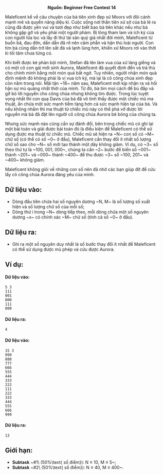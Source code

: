 **<center>Nguồn: Beginner Free Contest 14</center>**

Maleficent kể về câu chuyện của bà tiên xinh đẹp xứ Moors với đôi cánh mạnh mẽ và quyền năng diệu kì. Cuộc sống nơi thần tiên xứ sở của bà lẽ ra cũng đã được yên vui và tươi đẹp như biết bao bà tiên khác nếu như bà không gặp gỡ và yêu phải một người phàm. Bị lòng tham lam và ích kỷ của con người lừa lọc và lấy đi thứ tài sản quý giá nhất đời mình, Maleficent từ buồn bã, đau đớn, dần dẫn đã rở nên căm phẫn và hận thù loài người. Con tim bà cũng dần trở lên sắt đá và lạnh lùng hơn, khiến xứ Moors rơi vào thời kì tối tăm chưa từng có.

Khi biết được kẻ phản bội mình, Stefan đã lên làm vua của xứ láng giềng và có một cô con gái mới sinh Aurora, Maleficent đã quyết định đến và trả thù cho chính mình bằng môt món quá bất ngờ. Tuy nhiên, người nhận món quà định mệnh đó không phải là vị vua ích kỷ, mà lại là cô công chúa xinh đẹp còn nằm trong nôi. Mãi tận ~16~ năm sau, Maleficent mới kịp nhận ra và hối hận sự mù quáng nhất thời của mình. Từ đó, bà tìm mọi cách để bù đắp và gỡ bỏ lời nguyền cho công chúa nhưng không tìm được. Trong lúc tuyệt vọng nhất thì con quạ Davis của bà đã vô tình thấy được một chiếc mũ ma thuật, ẩn chứa một sức mạnh tiềm tàng hơn cả sức mạnh hiện tại của bà. Và nếu không nhầm thì ma thuật từ chiếc mũ này có thể phá vỡ được lời nguyền mà bà đã đặt lên người cô công chúa Aurora bé bỏng của chúng ta.

Nhưng sức mạnh nào cũng cần sự đánh đổi, bên trong chiếc mũ có ghi lại một bài toán và giải được bài toán đó là điều kiện để Maleficent có thể sử dụng được ma thuật từ chiếc mũ. Chiếc mũ sẽ hiện ra ~N~ con số có ~M~ chữ số (có thể có số ~0~ ở đầu), Maleficent cần thay đổi ít nhất số lượng chữ số sao cho ~N~ số mới tạo thành một dãy không giảm. Ví dụ, có ~3~ số theo thứ tự là ~100, 001, 000~, chúng ta cần ~2~ bước để biến số ~001~ thành ~201~ và ~000~ thành ~400~ để thu được ~3~ số ~100, 201~ và ~400~ không giảm.

Maleficent không giỏi về những con số nên đã nhờ các bạn giúp đỡ để cứu lấy cô công chúa Aurora đáng yêu của mình.

## Dữ liệu vào:
- Dòng đầu tiên chứa hai số nguyên dương ~N, M~ là số lượng số xuất hiện và số lượng chữ số của mỗi số;
- Dòng thứ i trong ~N~ dòng tiếp theo, mỗi dòng chứa một số nguyên dương ~x~ có chính xác ~M~ chứ số (tính cả số ~0~ ở đầu).

## Dữ liệu ra:
- Ghi ra một số nguyên duy nhất là số bước thay đổi ít nhất để Maleficent có thể sử dụng được mũ phép và cứu được Aurora.

## Ví dụ:
#### Dữ liệu vào:
```
5 3
111
001
000
111
000
```

#### Dữ liệu ra:
```
4
```

#### Dữ liệu vào:
```
15 3
999
888
777
666
555
444
333
222
111
222
333
444
555
666
999
```

#### Dữ liệu ra:
```
13
```

## Giới hạn:
- **Subtask** ~\#1\ (50\%\text{ số điểm}): N ≤ 10, M ≤ 5~;
- **Subtask** ~\#2\ (50\%\text{ số điểm}): N ≤ 40, M ≤ 400~.